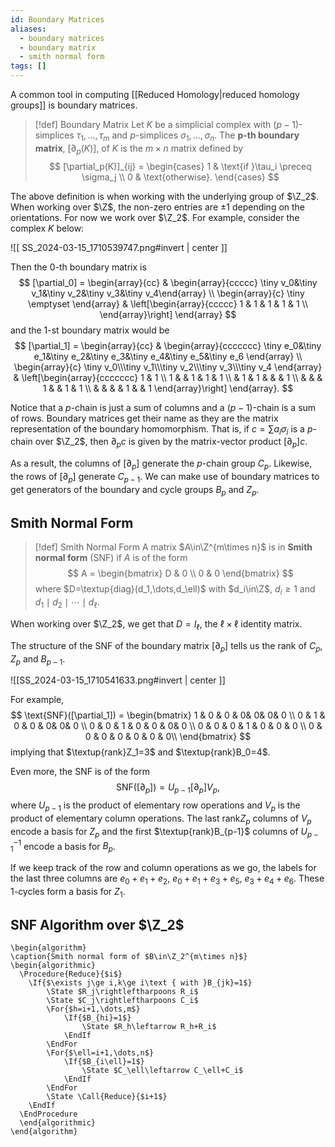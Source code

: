 ```yaml
---
id: Boundary Matrices
aliases:
  - boundary matrices
  - boundary matrix
  - smith normal form
tags: []
---
```


A common tool in computing [[Reduced Homology|reduced homology groups]] is boundary matrices.

> [!def] Boundary Matrix
> Let $K$ be a simplicial complex with $(p-1)$-simplices $\tau_1,\dots,\tau_m$ and $p$-simplices $\sigma_1,\dots,\sigma_n$. The **p-th boundary matrix**, $[\partial_p(K)]$, of $K$ is the $m\times n$ matrix defined by 
> $$
>   [\partial_p(K)]_{ij} = \begin{cases}
>       1 & \text{if }\tau_i \preceq \sigma_j \\
>       0 & \text{otherwise}.
>   \end{cases}
> $$

The above definition is when working with the underlying group of $\Z_2$. When working over $\Z$, the non-zero entries are $\pm 1$ depending on the orientations. For now we work over $\Z_2$. For example, consider the complex $K$ below:

![[ SS_2024-03-15_1710539747.png#invert | center ]]

Then the 0-th boundary matrix is 
$$
    [\partial_0] = 
    \begin{array}{cc} 
        &
        \begin{array}{ccccc} \tiny v_0&\tiny v_1&\tiny v_2&\tiny v_3&\tiny v_4\end{array} \\
        \begin{array}{c} \tiny \emptyset \end{array} &
        \left[\begin{array}{ccccc}
            1 & 1 & 1 & 1 & 1  \\
        \end{array}\right]
    \end{array}
$$
and the 1-st boundary matrix would be 
$$
    [\partial_1] = 
    \begin{array}{cc} 
        &
        \begin{array}{ccccccc} \tiny e_0&\tiny e_1&\tiny e_2&\tiny e_3&\tiny e_4&\tiny e_5&\tiny e_6 \end{array} \\
        \begin{array}{c} \tiny v_0\\\tiny v_1\\\tiny v_2\\\tiny v_3\\\tiny v_4 \end{array} &
        \left[\begin{array}{ccccccc}
            1 & 1  \\
            1 & & 1 & 1 & 1 \\
            & 1 & 1 & & & 1 \\
            & & & 1 & & 1 & 1 \\
            & & & & 1 & & 1
        \end{array}\right]
    \end{array}.
$$

Notice that a $p$-chain is just a sum of columns and a $(p-1)$-chain is a sum of rows. Boundary matrices get their name as they are the matrix representation of the boundary homomorphism. That is, if $c=\sum a_i\sigma_i$ is a $p$-chain over $\Z_2$, then $\partial_pc$ is given by the matrix-vector product $[\partial_p]c$.

As a result, the columns of $[\partial_p]$ generate the $p$-chain group $C_p$. Likewise, the rows of $[\partial_p]$ generate $C_{p-1}$. We can make use of boundary matrices to get generators of the boundary and cycle groups $B_p$ and $Z_p$.

## Smith Normal Form
> [!def] Smith Normal Form
> A matrix $A\in\Z^{m\times n}$ is in **Smith normal form** (SNF) if $A$ is of the form
> $$
>   A = \begin{bmatrix}
>       D & 0 \\
>       0 & 0
>   \end{bmatrix}
> $$
where $D=\textup{diag}(d_1,\dots,d_\ell)$ with $d_i\in\Z$, $d_i\ge1$ and $d_1\mid d_2\mid\cdots\mid d_\ell$.

When working over $\Z_2$, we get that $D=I_\ell$, the $\ell\times\ell$ identity matrix.

The structure of the SNF of the boundary matrix $[\partial_p]$ tells us the rank of $C_p,Z_p$ and $B_{p-1}$.

![[SS_2024-03-15_1710541633.png#invert | center ]]

For example,
$$
    \text{SNF}([\partial_1]) = \begin{bmatrix}
        1 & 0 & 0 & 0& 0& 0& 0  \\
        0 & 1 & 0 & 0 & 0& 0& 0  \\
        0 & 0 & 1 & 0 & 0 & 0& 0  \\
        0 & 0 & 0 & 1 & 0 & 0 & 0 \\
        0 & 0 & 0 & 0 & 0 & 0 & 0\\
    \end{bmatrix}
$$
implying that $\textup{rank}Z_1=3$ and $\textup{rank}B_0=4$.

Even more, the SNF is of the form 
$$
    \text{SNF}([\partial_p]) = U_{p-1}[\partial_p]V_p,
$$
where $U_{p-1}$ is the product of elementary row operations and $V_p$ is the product of elementary column operations. The last $\text{rank}Z_p$ columns of $V_p$ encode a basis for $Z_p$ and the first $\textup{rank}B_{p-1}$ columns of $U_{p-1}^{-1}$ encode a basis for $B_p$.

If we keep track of the row and column operations as we go, the labels for the last three columns are $e_0+e_1+e_2$, $e_0+e_1+e_3+e_5$, $e_3+e_4+e_6$. These 1-cycles form a basis for $Z_1$.

## SNF Algorithm over $\Z_2$

```pseudo
\begin{algorithm}
\caption{Smith normal form of $B\in\Z_2^{m\times n}$}
\begin{algorithmic}
  \Procedure{Reduce}{$i$}
    \If{$\exists j\ge i,k\ge i\text { with }B_{jk}=1$}
        \State $R_j\rightleftharpoons R_i$
        \State $C_j\rightleftharpoons C_i$
        \For{$h=i+1,\dots,m$}
            \If{$B_{hi}=1$}
                \State $R_h\leftarrow R_h+R_i$
            \EndIf
        \EndFor
        \For{$\ell=i+1,\dots,n$}
            \If{$B_{i\ell}=1$}
                \State $C_\ell\leftarrow C_\ell+C_i$
            \EndIf
        \EndFor
        \State \Call{Reduce}{$i+1$}
    \EndIf
  \EndProcedure
  \end{algorithmic}
\end{algorithm}
```
